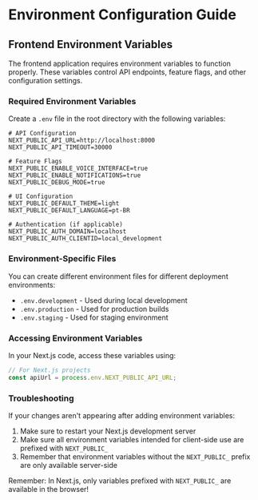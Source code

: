 # Environment Configuration Guide

## Frontend Environment Variables

The frontend application requires environment variables to function properly. These variables control API endpoints, feature flags, and other configuration settings.

### Required Environment Variables

Create a `.env` file in the root directory with the following variables:

```
# API Configuration
NEXT_PUBLIC_API_URL=http://localhost:8000
NEXT_PUBLIC_API_TIMEOUT=30000

# Feature Flags
NEXT_PUBLIC_ENABLE_VOICE_INTERFACE=true
NEXT_PUBLIC_ENABLE_NOTIFICATIONS=true
NEXT_PUBLIC_DEBUG_MODE=true

# UI Configuration
NEXT_PUBLIC_DEFAULT_THEME=light
NEXT_PUBLIC_DEFAULT_LANGUAGE=pt-BR

# Authentication (if applicable)
NEXT_PUBLIC_AUTH_DOMAIN=localhost
NEXT_PUBLIC_AUTH_CLIENTID=local_development
```

### Environment-Specific Files

You can create different environment files for different deployment environments:

- `.env.development` - Used during local development
- `.env.production` - Used for production builds
- `.env.staging` - Used for staging environment

### Accessing Environment Variables

In your Next.js code, access these variables using:

```javascript
// For Next.js projects
const apiUrl = process.env.NEXT_PUBLIC_API_URL;
```

### Troubleshooting

If your changes aren't appearing after adding environment variables:

1. Make sure to restart your Next.js development server
2. Make sure all environment variables intended for client-side use are prefixed with `NEXT_PUBLIC_`
3. Remember that environment variables without the `NEXT_PUBLIC_` prefix are only available server-side

Remember: In Next.js, only variables prefixed with `NEXT_PUBLIC_` are available in the browser!
